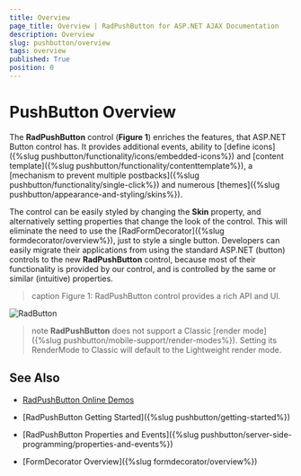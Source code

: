 ```yaml
---
title: Overview
page_title: Overview | RadPushButton for ASP.NET AJAX Documentation
description: Overview
slug: pushbutton/overview
tags: overview
published: True
position: 0
---
```


# PushButton Overview

The **RadPushButton** control (**Figure 1**) enriches the features, that ASP.NET Button control has. It provides additional events, ability to [define icons]({%slug pushbutton/functionality/icons/embedded-icons%}) and [content template]({%slug pushbutton/functionality/contenttemplate%}), a [mechanism to prevent multiple postbacks]({%slug pushbutton/functionality/single-click%}) and numerous [themes]({%slug pushbutton/appearance-and-styling/skins%}). 

The control can be easily styled by changing the **Skin** property, and alternatively setting properties that change the look of the control. This will eliminate the need to use the [RadFormDecorator]({%slug formdecorator/overview%}), just to style a single button. Developers can easily migrate their applications from using the standard ASP.NET (button) controls to the new **RadPushButton** control, because most of their functionality is provided by our control, and is controlled by the same or similar (intuitive) properties.



>caption Figure 1: RadPushButton control provides a rich API and UI.

![RadButton](images/RadPushButtons.png)

<!--
Code that creates Figure 1:
<telerik:RadPushButton runat="server" ID="RadPushButton1" Text="RadPushButton"></telerik:RadPushButton>
<br />
<br />
<telerik:RadPushButton runat="server" ID="RadPushButton2" Text="RadPushButton Disabled" Enabled="false"></telerik:RadPushButton>
<br />
<br />
<telerik:RadPushButton runat="server" ID="RadPushButton3" Text="RadPushButton with Icon">
	<Icon CssClass="rbSave" />
</telerik:RadPushButton>
-->

>note **RadPushButton** does not support a Classic [render mode]({%slug pushbutton/mobile-support/render-modes%}). Setting its RenderMode to Classic will default to the Lightweight render mode.

## See Also

 * [RadPushButton Online Demos](http://demos.telerik.com/aspnet-ajax/pushbutton/examples/overview/defaultcs.aspx)
 
 * [RadPushButton Getting Started]({%slug pushbutton/getting-started%})
 
 * [RadPushButton Properties and Events]({%slug pushbutton/server-side-programming/properties-and-events%})
 
 * [FormDecorator Overview]({%slug formdecorator/overview%})